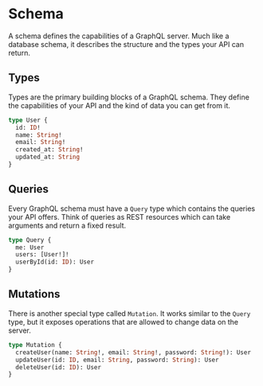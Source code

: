 # Schema

A schema defines the capabilities of a GraphQL server.
Much like a database schema, it describes the structure and the types your API can return.

## Types

Types are the primary building blocks of a GraphQL schema.
They define the capabilities of your API and the kind of data you can get from it.

```graphql
type User {
  id: ID!
  name: String!
  email: String!
  created_at: String!
  updated_at: String
}
```

## Queries

Every GraphQL schema must have a `Query` type which contains the queries your API offers.
Think of queries as REST resources which can take arguments and return a fixed result.

```graphql
type Query {
  me: User
  users: [User!]!
  userById(id: ID): User 
}
```

## Mutations

There is another special type called `Mutation`.
It works similar to the `Query` type, but it exposes operations that are
allowed to change data on the server.

```graphql
type Mutation {
  createUser(name: String!, email: String!, password: String!): User
  updateUser(id: ID, email: String, password: String): User
  deleteUser(id: ID): User
}
```
